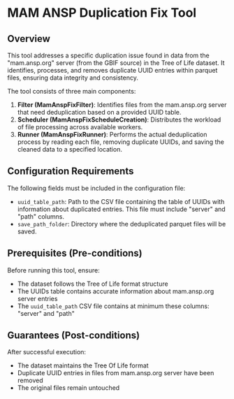 # MAM ANSP Duplication Fix Tool

## Overview

This tool addresses a specific duplication issue found in data from the "mam.ansp.org" server (from the GBIF source) in
the Tree of Life dataset. It identifies, processes, and removes duplicate UUID entries within parquet files, ensuring
data integrity and consistency.

The tool consists of three main components:

1. **Filter (MamAnspFixFilter)**: Identifies files from the mam.ansp.org server that need deduplication based on a
   provided UUID table.
2. **Scheduler (MamAnspFixScheduleCreation)**: Distributes the workload of file processing across available workers.
3. **Runner (MamAnspFixRunner)**: Performs the actual deduplication process by reading each file, removing duplicate
   UUIDs, and saving the cleaned data to a specified location.

## Configuration Requirements

The following fields must be included in the configuration file:

* `uuid_table_path`: Path to the CSV file containing the table of UUIDs with information about duplicated entries. This
  file must include "server" and "path" columns.
* `save_path_folder`: Directory where the deduplicated parquet files will be saved.

## Prerequisites (Pre-conditions)

Before running this tool, ensure:

- The dataset follows the Tree of Life format structure
- The UUIDs table contains accurate information about mam.ansp.org server entries
- The `uuid_table_path` CSV file contains at minimum these columns: "server" and "path"

## Guarantees (Post-conditions)

After successful execution:

- The dataset maintains the Tree Of Life format
- Duplicate UUID entries in files from mam.ansp.org server have been removed
- The original files remain untouched
